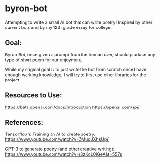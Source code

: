 # byron-bot
Attempting to write a small AI bot that can write poetry! Inspired by other current bots and by my 12th grade essay for college.

## Goal:
Byron Bot, once given a prompt from the human user, should produce any type of short poem for our enjoyment.

While my original goal is to just write the bot from scratch once I have enough working knowledge, I will try to first use other libraries for the project.

## Resources to Use:
https://beta.openai.com/docs/introduction
https://openai.com/api/

## References:
Tensorflow's Training an AI to create poetry:
https://www.youtube.com/watch?v=ZMudJXhsUpY

GPT-3 to generate poetry (and other creative writing):
https://www.youtube.com/watch?v=r3zKcL0iGeA&t=557s
